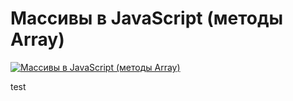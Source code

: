# Массивы в JavaScript (методы Array)

[![Массивы в JavaScript (методы Array)](https://img.youtube.com/vi/D1kfYBkX9FE/0.jpg)](https://www.youtube.com/watch?v=D1kfYBkX9FE)

test